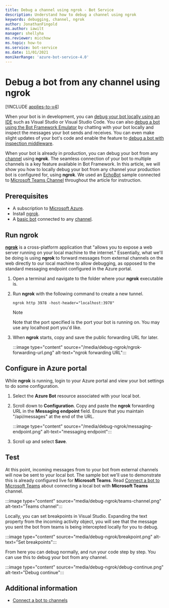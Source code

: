 ```yaml
---
title: Debug a channel using ngrok - Bot Service
description: Understand how to debug a channel using ngrok
keywords: debugging, channel, ngrok
author: JonathanFingold
ms.author: iawilt
manager: shellyha
ms.reviewer: micchow
ms.topic: how-to
ms.service: bot-service
ms.date: 11/01/2021
monikerRange: 'azure-bot-service-4.0'
---
```


# Debug a bot from any channel using ngrok

[!INCLUDE [applies-to-v4](includes/applies-to-v4-current.md)]

When your bot is in development, you can [debug your bot locally using an IDE](bot-service-debug-bot.md) such as Visual Studio or Visual Studio Code. You can also [debug a bot using the Bot Framework Emulator](bot-service-debug-emulator.md) by chatting with your bot locally and inspect the messages your bot sends and receives. You can even make slight updates of your bot's code and enable the feature to [debug a bot with inspection middleware](bot-service-debug-inspection-middleware.md).

When your bot is already in production, you can debug your bot from any [channel](bot-service-manage-channels.md) using **ngrok**. The seamless connection of your bot to multiple channels is a key feature available in Bot Framework. In this article, we will show you how to locally debug your bot from any channel your production bot is configured for, using **ngrok**. We used an [EchoBot](https://github.com/microsoft/BotBuilder-Samples/tree/main/samples/csharp_dotnetcore/02.echo-bot) sample connected to [Microsoft Teams Channel](channel-connect-teams.md) throughout the article for instruction.

<!-- the Bot Framework Emulator uses an instance of the [Web Chat control](https://github.com/Microsoft/BotFramework-WebChat), which is only used in DirectLine, or embedded into web sites using a standard or custom configuration. Popular third party channels such as Slack, Facebook Messenger, Kik, etc. all implement their own chat channel user interfaces. In this article, we'll discuss how you can locally debug your bot from any channel your production bot is configured for, using [ngrok](https://ngrok.com/docs). -->

## Prerequisites

* A subscription to [Microsoft Azure](https://azure.microsoft.com/).
* Install [ngrok](https://ngrok.com/).
* A [basic bot](https://github.com/microsoft/BotBuilder-Samples/tree/main/samples/csharp_dotnetcore/02.echo-bot) connected to any [channel](bot-service-manage-channels.md).

## Run ngrok

[**ngrok**](https://ngrok.com/docs) is a cross-platform application that "allows you to expose a web server running on your local machine to the internet." Essentially, what we'll be doing is using **ngrok** to forward messages from external channels on the web directly to our local machine to allow debugging, as opposed to the standard messaging endpoint configured in the Azure portal.

1. Open a terminal and navigate to the folder where your **ngrok** executable is.

1. Run **ngrok** with the following command to create a new tunnel.

    ```console
    ngrok http 3978 -host-header="localhost:3978"
    ```

    > [!NOTE]
    > Note that the port specified is the port your bot is running on. You may use any localhost port you'd like.

1. When **ngrok** starts, copy and save the public forwarding URL for later.

    :::image type="content" source="/media/debug-ngrok/ngrok-forwarding-url.png" alt-text="ngrok forwarding URL":::

## Configure in Azure portal

While **ngrok** is running, login to your Azure portal and view your bot settings to do some configuration.

1. Select the **Azure Bot** resource associated with your local bot.

1. Scroll down to **Configuration**. Copy and paste the **ngrok** forwarding URL in the **Messaging endpoint** field. Ensure that you maintain "/api/messages" at the end of the URL.

    :::image type="content" source="/media/debug-ngrok/messaging-endpoint.png" alt-text="messaging endpoint":::

1. Scroll up and select **Save**.

## Test

At this point, incoming messages from to your bot from external channels will now be sent to your local bot. The sample bot we'll use to demonstrate this is already configured live for **Microsoft Teams**. Read [Connect a bot to Microsoft Teams](channel-connect-teams.md) about connecting a local bot with **Microsoft Teams** channel.

:::image type="content" source="media/debug-ngrok/teams-channel.png" alt-text="Teams channel":::

Locally, you can set breakpoints in Visual Studio. Expanding the text property from the incoming activity object, you will see that the message you sent the bot from teams is being intercepted locally for you to debug.

:::image type="content" source="media/debug-ngrok/breakpoint.png" alt-text="Set breakpoints":::

From here you can debug normally, and run your code step by step. You can use this to debug your bot from any channel.

:::image type="content" source="media/debug-ngrok/debug-continue.png" alt-text="Debug continue":::

## Additional information

* [Connect a bot to channels](bot-service-manage-channels.md)
